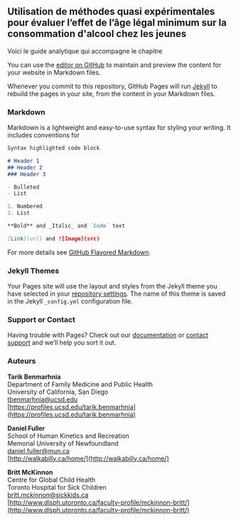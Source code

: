 ## Utilisation de méthodes quasi expérimentales pour évaluer l’effet de l’âge légal minimum sur la consommation d'alcool chez les jeunes

Voici le guide analytique qui accompagne le chapitre 



You can use the [editor on GitHub](https://github.com/walkabilly/methode_evaluation/edit/master/README.md) to maintain and preview the content for your website in Markdown files.

Whenever you commit to this repository, GitHub Pages will run [Jekyll](https://jekyllrb.com/) to rebuild the pages in your site, from the content in your Markdown files.

### Markdown

Markdown is a lightweight and easy-to-use syntax for styling your writing. It includes conventions for

```markdown
Syntax highlighted code block

# Header 1
## Header 2
### Header 3

- Bulleted
- List

1. Numbered
2. List

**Bold** and _Italic_ and `Code` text

[Link](url) and ![Image](src)
```

For more details see [GitHub Flavored Markdown](https://guides.github.com/features/mastering-markdown/).

### Jekyll Themes

Your Pages site will use the layout and styles from the Jekyll theme you have selected in your [repository settings](https://github.com/walkabilly/methode_evaluation/settings). The name of this theme is saved in the Jekyll `_config.yml` configuration file.

### Support or Contact

Having trouble with Pages? Check out our [documentation](https://help.github.com/categories/github-pages-basics/) or [contact support](https://github.com/contact) and we’ll help you sort it out.

### Auteurs

**Tarik Benmarhnia**  
Department of Family Medicine and Public Health  
University of California, San Diego  
tbenmarhnia@ucsd.edu  
[https://profiles.ucsd.edu/tarik.benmarhnia](https://profiles.ucsd.edu/tarik.benmarhnia)

**Daniel Fuller**  
School of Human Kinetics and Recreation  
Memorial University of Newfoundland  
daniel.fuller@mun.ca  
[http://walkabilly.ca/home/](http://walkabilly.ca/home/)

**Britt McKinnon**  
Centre for Global Child Health  
Toronto Hospital for Sick Children  
britt.mckinnon@sickkids.ca  
[http://www.dlsph.utoronto.ca/faculty-profile/mckinnon-britt/](http://www.dlsph.utoronto.ca/faculty-profile/mckinnon-britt/)
